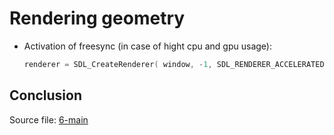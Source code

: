 # Rendering geometry


- Activation of freesync (in case of hight cpu and gpu usage):
    ``` cpp
    renderer = SDL_CreateRenderer( window, -1, SDL_RENDERER_ACCELERATED | SDL_RENDERER_PRESENTVSYNC );
    ```

## Conclusion
Source file: [6-main](6-main/)
